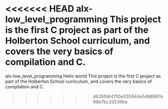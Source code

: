 <<<<<<< HEAD
alx-low_level_programming
This project is the first C project as part of the Holberton School curriculum,
and covers the very basics of compilation and C.
=======
alx-low_level_programming Hello world
This project is the first C project as part of the Holberton School curriculum, and covers the very basics of compilation and C.
>>>>>>> d635fb647f0e03594de5d96987e96b7bc32536ba
